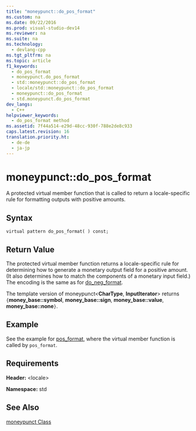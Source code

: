 ```yaml
---
title: "moneypunct::do_pos_format"
ms.custom: na
ms.date: 09/22/2016
ms.prod: visual-studio-dev14
ms.reviewer: na
ms.suite: na
ms.technology: 
  - devlang-cpp
ms.tgt_pltfrm: na
ms.topic: article
f1_keywords: 
  - do_pos_format
  - moneypunct.do_pos_format
  - std::moneypunct::do_pos_format
  - locale/std::moneypunct::do_pos_format
  - moneypunct::do_pos_format
  - std.moneypunct.do_pos_format
dev_langs: 
  - C++
helpviewer_keywords: 
  - do_pos_format method
ms.assetid: 7f44a514-e29d-48cc-930f-788e2de8c933
caps.latest.revision: 16
translation.priority.ht: 
  - de-de
  - ja-jp
---
```

# moneypunct::do_pos_format
A protected virtual member function that is called to return a locale-specific rule for formatting outputs with positive amounts.  
  
## Syntax  
  
```  
virtual pattern do_pos_format( ) const;  
```  
  
## Return Value  
 The protected virtual member function returns a locale-specific rule for determining how to generate a monetary output field for a positive amount. (It also determines how to match the components of a monetary input field.) The encoding is the same as for [do_neg_format](../vs140/moneypunct--do_neg_format.md).  
  
 The template version of moneypunct<**CharType**, **Inputlterator**> returns `{`**money_base::symbol**, **money_base::sign**, **money_base::value**, **money_base::none**`}`.  
  
## Example  
 See the example for [pos_format](../vs140/moneypunct--pos_format.md), where the virtual member function is called by `pos_format`.  
  
## Requirements  
 **Header:** <locale\>  
  
 **Namespace:** std  
  
## See Also  
 [moneypunct Class](../vs140/moneypunct-class.md)
